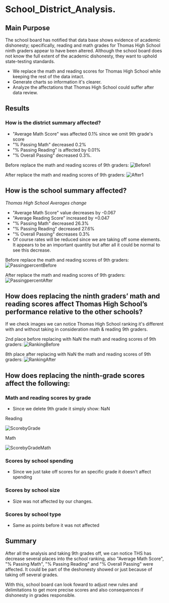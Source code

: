 # School_District_Analysis.

## Main Purpose

The school board has notified that data base shows evidence of academic dishonesty; specifically, reading and math grades for Thomas High School ninth graders appear to have been altered. Although the school board does not know the full extent of the academic dishonesty, they want to uphold state-testing standards. 

- We replace the math and reading scores for Thomas High School while keeping the rest of the data intact. 
- Generate charts so information it's clearer.
- Analyze the affectations that Thomas High School could suffer after data review. 

## Results

### How is the district summary affected?

- "Average Math Score" was affected 0.1% since we omit 9th grade's score
- "% Passing Math" decreased 0.2% 
- "% Passing Reading" is affected by 0.01% 
- "% Overall Passing" decreased 0.3%.

Before replace the math and reading scores of 9th graders:
![Before1](https://user-images.githubusercontent.com/96633294/151096531-d873be31-1163-443c-abb3-c7d832f0804c.png)

After replace the math and reading scores of 9th graders:
![After1](https://user-images.githubusercontent.com/96633294/151096569-e3d4750b-fe94-435b-8595-c5dd90290097.png)



## How is the school summary affected?

*Thomas High School Averages change*

- "Average Math Score" value decreases by -0.067
- "Average Reading Score" increased by +0.047 
- "% Passing Math" decreased 26.3% 
- "% Passing Reading" decreased 27.6% 
- "% Overall Passing" decreases 0.3% 
- Of course rates will be reduced since we are taking off some elements. It appears to be an important quantity but after all it could be normal to see this decrease. 

Before replace the math and reading scores of 9th graders:
![PassingpercentBefore](https://user-images.githubusercontent.com/96633294/151097388-0c62b320-e866-4d33-b211-3f71b87dfd3e.png)

After replace the math and reading scores of 9th graders:
![PassingpercentAfter](https://user-images.githubusercontent.com/96633294/151097409-1df49ba2-e723-42bc-955c-e553af820f62.png)


## How does replacing the ninth graders’ math and reading scores affect Thomas High School’s performance relative to the other schools?

If we check images we can notice Thomas High School ranking it's different with and without taking in consideration math & reading 9th graders. 

2nd place before replacing with NaN the math and reading scores of 9th graders:
![RankingBefore](https://user-images.githubusercontent.com/96633294/151098068-345a5ac1-a792-452a-b4f4-afe842f3b3c9.png)

8th place after replacing with NaN the math and reading scores of 9th graders:
![RankingAfter](https://user-images.githubusercontent.com/96633294/151098229-72c707aa-4f97-42e2-9e3d-8e3bdb333494.png)


## How does replacing the ninth-grade scores affect the following:

### Math and reading scores by grade
- Since we delete 9th grade it simply show: NaN



Reading

![ScorebyGrade](https://user-images.githubusercontent.com/96633294/151098540-29fb9d0b-9c4d-4d96-bb2b-02162e8da6ab.png)

Math

![ScorebyGradeMath](https://user-images.githubusercontent.com/96633294/151098762-ae54ebf5-0cef-44dc-86c3-b98ca33fca4b.png)


### Scores by school spending

- Since we just take off scores for an specific grade it doesn't affect spending


### Scores by school size

- Size was not affected by our changes.


### Scores by school type

- Same as points before it was not affected

## Summary

After all the analysis and taking 9th grades off, we can notice THS has decrease several places into the school ranking, also "Average Math Score", "% Passing Math", "% Passing Reading" and "% Overall Passing" were affected. It could be part of the deshonesty showed or just because of taking off several grades. 

With this, school board can look foward to adjust new rules and delimitations to get more precise scores and also consequences if dishonesty in grades responsible.  
